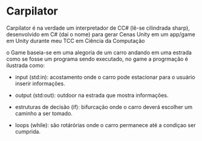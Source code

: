 # Carpilator

Carpilator é na verdade um interpretador de CC# (lê-se cilindrada sharp), desenvolvido em C# (daí o nome) para gerar Cenas Unity em um app/game em Unity durante meu TCC em Ciência da Computação

o Game baseia-se em uma alegoria de um carro andando em uma estrada como se fosse um programa sendo executado, no game a progrmação é ilustrada como:

- input (std:in): acostamento onde o carro pode estacionar para o usuário inserir informações.
  
- output (std:out): outdoor na estrada que mostra informações.
  
- estruturas de decisão (if): bifurcação onde o carro deverá escolher um caminho a ser tomado.

- loops (while): são rotárórias onde o carro permanece até a condiçao ser cumprida.
